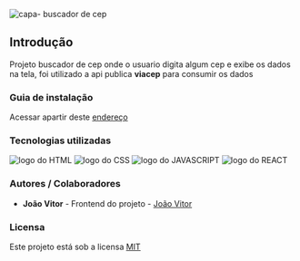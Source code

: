 ![capa-  buscador de cep](https://github.com/user-attachments/assets/d238f52a-481d-4139-91fe-fa6f6eec9959)

##  Introdução

Projeto buscador de cep onde o usuario digita algum cep e exibe os dados na tela, foi utilizado a api publica **viacep** para consumir os dados


### Guia de instalação

Acessar apartir deste <a href='https://buscador-de-cep.vercel.app'>endereço</a>

### Tecnologias utilizadas

<div>
  <img src='https://img.shields.io/badge/HTML5-E34F26?style=for-the-badge&logo=html5&logoColor=white' alt='logo do HTML'>
  <img src='https://img.shields.io/badge/CSS3-1572B6?style=for-the-badge&logo=css3&logoColor=white' alt='logo do CSS'>
  <img src='https://img.shields.io/badge/JavaScript-F7DF1E?style=for-the-badge&logo=javascript&logoColor=black' alt='logo do JAVASCRIPT'>
  <img src='https://img.shields.io/badge/React-20232A?style=for-the-badge&logo=react&logoColor=61DAFB' alt='logo do REACT'>
</div>

### Autores / Colaboradores

- **João Vitor** - Frontend do projeto - [João Vitor](linkedin.com/in/joão-vitor-souzaa)

### Licensa

Este projeto está sob a licensa [MIT]()
